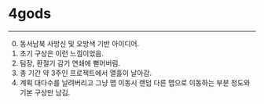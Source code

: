 # 4gods
 
----
0. 동서남북 사방신 및 오방색 기반 아이디어.
1. 초기 구상은 이런 느낌이었음.
2. 팀장, 환절기 감기 연쇄에 뻗어버림.
3. 총 기간 약 3주인 프로젝트에서 열흘이 날아감.
4. 계획 대다수를 날려버리고 그냥 맵 이동시 랜덤 다른 맵으로 이동하는 부분 정도와 기본 구상만 남김.
